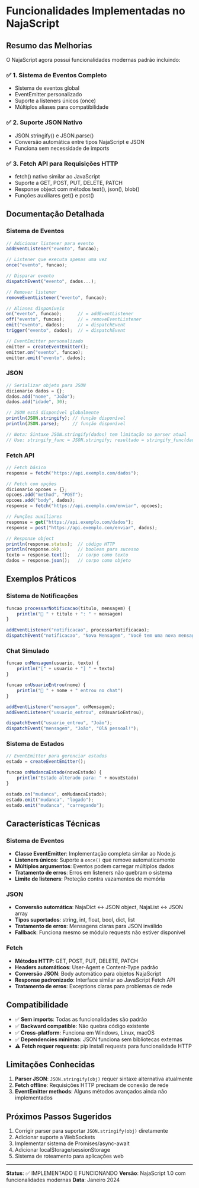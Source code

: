 # Funcionalidades Implementadas no NajaScript

## Resumo das Melhorias

O NajaScript agora possui funcionalidades modernas padrão incluindo:

### ✅ 1. Sistema de Eventos Completo
- Sistema de eventos global
- EventEmitter personalizado
- Suporte a listeners únicos (once)
- Múltiplos aliases para compatibilidade

### ✅ 2. Suporte JSON Nativo  
- JSON.stringify() e JSON.parse()
- Conversão automática entre tipos NajaScript e JSON
- Funciona sem necessidade de imports

### ✅ 3. Fetch API para Requisições HTTP
- fetch() nativo similar ao JavaScript
- Suporte a GET, POST, PUT, DELETE, PATCH
- Response object com métodos text(), json(), blob()
- Funções auxiliares get() e post()

## Documentação Detalhada

### Sistema de Eventos

```javascript
// Adicionar listener para evento
addEventListener("evento", funcao);

// Listener que executa apenas uma vez
once("evento", funcao);

// Disparar evento
dispatchEvent("evento", dados...);

// Remover listener
removeEventListener("evento", funcao);

// Aliases disponíveis
on("evento", funcao);      // = addEventListener
off("evento", funcao);     // = removeEventListener  
emit("evento", dados);     // = dispatchEvent
trigger("evento", dados);  // = dispatchEvent

// EventEmitter personalizado
emitter = createEventEmitter();
emitter.on("evento", funcao);
emitter.emit("evento", dados);
```

### JSON

```javascript
// Serializar objeto para JSON
dicionario dados = {};
dados.add("nome", "João");
dados.add("idade", 30);

// JSON está disponível globalmente
println(JSON.stringify); // função disponível
println(JSON.parse);     // função disponível

// Nota: Sintaxe JSON.stringify(dados) tem limitação no parser atual
// Use: stringify_func = JSON.stringify; resultado = stringify_func(dados);
```

### Fetch API

```javascript  
// Fetch básico
response = fetch("https://api.exemplo.com/dados");

// Fetch com opções
dicionario opcoes = {};
opcoes.add("method", "POST");
opcoes.add("body", dados);
response = fetch("https://api.exemplo.com/enviar", opcoes);

// Funções auxiliares
response = get("https://api.exemplo.com/dados");
response = post("https://api.exemplo.com/enviar", dados);

// Response object
println(response.status);  // código HTTP
println(response.ok);      // boolean para sucesso
texto = response.text();   // corpo como texto
dados = response.json();   // corpo como objeto
```

## Exemplos Práticos

### Sistema de Notificações

```javascript
funcao processarNotificacao(titulo, mensagem) {
    println("📢 " + titulo + ": " + mensagem)
}

addEventListener("notificacao", processarNotificacao);
dispatchEvent("notificacao", "Nova Mensagem", "Você tem uma nova mensagem!");
```

### Chat Simulado

```javascript
funcao onMensagem(usuario, texto) {
    println("[" + usuario + "] " + texto)
}

funcao onUsuarioEntrou(nome) {
    println("👤 " + nome + " entrou no chat")
}

addEventListener("mensagem", onMensagem);
addEventListener("usuario_entrou", onUsuarioEntrou);

dispatchEvent("usuario_entrou", "João");
dispatchEvent("mensagem", "João", "Olá pessoal!");
```

### Sistema de Estados

```javascript
// EventEmitter para gerenciar estados
estado = createEventEmitter();

funcao onMudancaEstado(novoEstado) {
    println("Estado alterado para: " + novoEstado)
}

estado.on("mudanca", onMudancaEstado);
estado.emit("mudanca", "logado");
estado.emit("mudanca", "carregando");
```

## Características Técnicas

### Sistema de Eventos
- **Classe EventEmitter**: Implementação completa similar ao Node.js
- **Listeners únicos**: Suporte a `once()` que remove automaticamente
- **Múltiplos argumentos**: Eventos podem carregar múltiplos dados
- **Tratamento de erros**: Erros em listeners não quebram o sistema
- **Limite de listeners**: Proteção contra vazamentos de memória

### JSON
- **Conversão automática**: NajaDict ↔ JSON object, NajaList ↔ JSON array
- **Tipos suportados**: string, int, float, bool, dict, list
- **Tratamento de erros**: Mensagens claras para JSON inválido
- **Fallback**: Funciona mesmo se módulo requests não estiver disponível

### Fetch
- **Métodos HTTP**: GET, POST, PUT, DELETE, PATCH
- **Headers automáticos**: User-Agent e Content-Type padrão
- **Conversão JSON**: Body automático para objetos NajaScript
- **Response padronizado**: Interface similar ao JavaScript Fetch API
- **Tratamento de erros**: Exceptions claras para problemas de rede

## Compatibilidade

- ✅ **Sem imports**: Todas as funcionalidades são padrão
- ✅ **Backward compatible**: Não quebra código existente  
- ✅ **Cross-platform**: Funciona em Windows, Linux, macOS
- ✅ **Dependencies mínimas**: JSON funciona sem bibliotecas externas
- ⚠️ **Fetch requer requests**: pip install requests para funcionalidade HTTP

## Limitações Conhecidas

1. **Parser JSON**: `JSON.stringify(obj)` requer sintaxe alternativa atualmente
2. **Fetch offline**: Requisições HTTP precisam de conexão de rede
3. **EventEmitter methods**: Alguns métodos avançados ainda não implementados

## Próximos Passos Sugeridos

1. Corrigir parser para suportar `JSON.stringify(obj)` diretamente
2. Adicionar suporte a WebSockets
3. Implementar sistema de Promises/async-await
4. Adicionar localStorage/sessionStorage
5. Sistema de roteamento para aplicações web

---

**Status**: ✅ IMPLEMENTADO E FUNCIONANDO
**Versão**: NajaScript 1.0 com funcionalidades modernas
**Data**: Janeiro 2024 